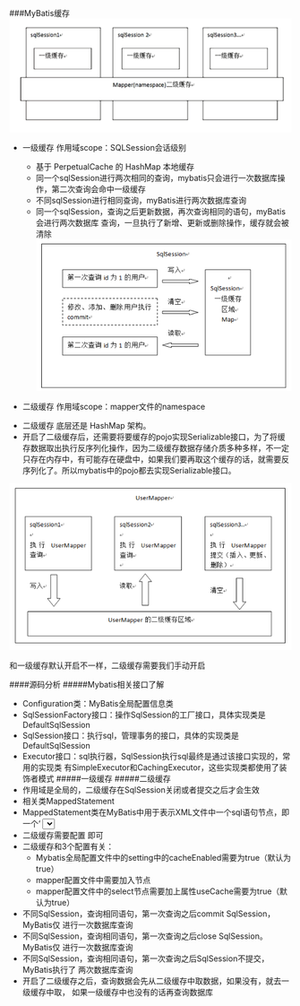 ###MyBatis缓存
![](MyBatis缓存.png)

* 一级缓存 作用域scope：SQLSession会话级别
    * 基于 PerpetualCache 的 HashMap 本地缓存
    * 同一个sqlSession进行两次相同的查询，mybatis只会进行一次数据库操作，第二次查询会命中一级缓存
    * 不同sqlSession进行相同查询，myBatis进行两次数据库查询
    * 同一个sqlSession，查询之后更新数据，再次查询相同的语句，myBatis会进行两次数据库
    查询，一旦执行了新增、更新或删除操作，缓存就会被清除
![](sqlSession缓存查询.png)

* 二级缓存 作用域scope：mapper文件的namespace
- 二级缓存 底层还是 HashMap 架构。
- 开启了二级缓存后，还需要将要缓存的pojo实现Serializable接口，为了将缓存数据取出执行反序列化操作，因为二级缓存数据存储介质多种多样，不一定只存在内存中，有可能存在硬盘中，如果我们要再取这个缓存的话，就需要反序列化了。所以mybatis中的pojo都去实现Serializable接口。

![](MyBatis二级缓存.png)

和一级缓存默认开启不一样，二级缓存需要我们手动开启




####源码分析
#####Mybatis相关接口了解
* Configuration类：MyBatis全局配置信息类
* SqlSessionFactory接口：操作SqlSession的工厂接口，具体实现类是DefaultSqlSession
* SqlSession接口：执行sql，管理事务的接口，具体的实现类是DefaultSqlSession
* Executor接口：sql执行器，SqlSession执行sql最终是通过该接口实现的，常用的实现类
有SimpleExecutor和CachingExecutor，这些实现类都使用了装饰者模式
#####一级缓存
#####二级缓存
* 作用域是全局的，二级缓存在SqlSession关闭或者提交之后才会生效
* 相关类MappedStatement
* MappedStatement类在MyBatis中用于表示XML文件中一个sql语句节点，即一个‘
<select/>、<update/>或者<insert/>标签，Mybatis框架在初始化阶段会对XML配置文件
进行读取，将其中的sql语句节点对象化为一个个MappedStatement对象
* 二级缓存需要配置 <cache/>即可
* 二级缓存和3个配置有关：
    * Mybatis全局配置文件中的setting中的cacheEnabled需要为true（默认为true）
    * mapper配置文件中需要加入<cache/>节点
    * mapper配置文件中的select节点需要加上属性useCache需要为true（默认为true）
* 不同SqlSession，查询相同语句，第一次查询之后commit SqlSession，MyBatis仅
进行一次数据库查询
* 不同SqlSession，查询相同语句，第一次查询之后close SqlSession。MyBatis仅
进行一次数据库查询
* 不同SqlSession，查询相同语句，第一次查询之后SqlSession不提交，MyBatis执行了
两次数据库查询
* 开启了二级缓存之后，查询数据会先从二级缓存中取数据，如果没有，就去一级缓存中取，
如果一级缓存中也没有的话再查询数据库